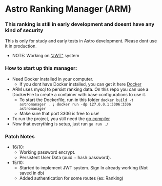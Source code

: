 # Astro Ranking Manager (ARM)

### This ranking is still in early development and doesnt have any kind of security

This is only for study and early tests in Astro development.
Please dont use it in production.

- NOTE: Working on ["JWT"](https://jwt.io/) system

### How to start up this manager:

- Need Docker installed in your computer.
  - If you dont have Docker installed, you can get it here [Docker](https://www.docker.com/products/docker-desktop/)
- ARM uses mysql to persist ranking data. On this repo you can use a DockerFile to create a container with base configurations to use it.
  - To start the Dockerfile, run in this folder `docker build -t astromanager . ; docker run -dp 127.0.0.1:3306:3306 astromanager`
  - Make sure that port 3306 is free to use!
- To run the project, you still need the [go compiler](https://go.dev/learn/)
- Now that everything is setup, just run `go run ./`

### Patch Notes

- 16/10:
  - Working password encrypt.
  - Persistent User Data (uuid + hash password).
- 15/10:
  - Started to implement JWT system. Sign In already working (Not saved in db)
  - Added authentication for some routes (ex: Ranking)
